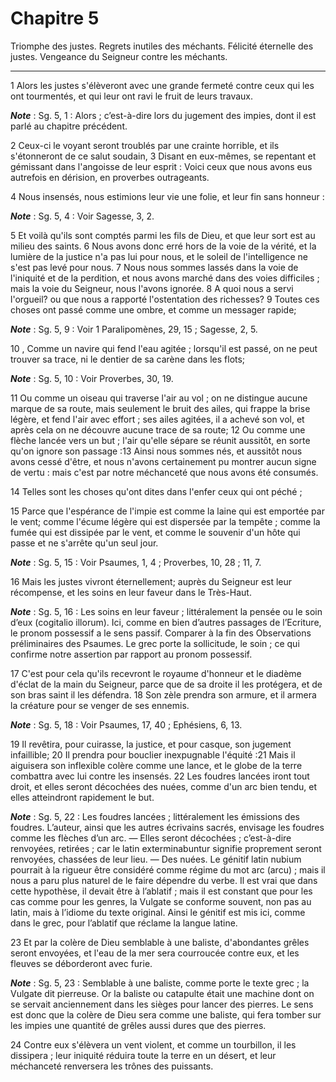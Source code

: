 # Chapitre 5

Triomphe des justes.
Regrets inutiles des méchants.
Félicité éternelle des justes.
Vengeance du Seigneur contre les méchants.

***

1 Alors les justes s'élèveront avec une grande fermeté contre ceux qui les ont tourmentés, et qui leur ont ravi le fruit de leurs travaux.

***Note*** :  Sg. 5, 1 : Alors ; c’est-à-dire lors du jugement des impies, dont il est parlé au chapitre précédent.

2 Ceux-ci le voyant seront troublés par une crainte horrible, et ils s'étonneront de ce salut soudain, 3 Disant en eux-mêmes, se repentant et gémissant dans l'angoisse de leur esprit : Voici ceux que nous avons eus autrefois en dérision, en proverbes outrageants.


4 Nous insensés, nous estimions leur vie une folie, et leur fin sans honneur :

***Note*** :  Sg. 5, 4 : Voir Sagesse, 3, 2.

5 Et voilà qu'ils sont comptés parmi les fils de Dieu, et que leur sort est au milieu des saints. 6 Nous avons donc erré hors de la voie de la vérité, et la lumière de la justice n'a pas lui pour nous, et le soleil de l'intelligence ne s'est pas levé pour nous. 7 Nous nous sommes lassés dans la voie de l'iniquité et de la perdition, et nous avons marché dans des voies difficiles ; mais la voie du Seigneur, nous l'avons ignorée. 8 A quoi nous a servi l'orgueil? ou que nous a rapporté l'ostentation des richesses? 9 Toutes ces choses ont passé comme une ombre, et comme un messager rapide;

***Note*** :  Sg. 5, 9 : Voir 1 Paralipomènes, 29, 15 ; Sagesse, 2, 5.

10 , Comme un navire qui fend l'eau agitée ; lorsqu'il est passé, on ne peut trouver sa trace, ni le dentier de sa carène dans les flots;

***Note*** :  Sg. 5, 10 : Voir Proverbes, 30, 19.

11 Ou comme un oiseau qui traverse l'air au vol ; on ne distingue aucune marque de sa route, mais seulement le bruit des ailes, qui frappe la brise légère, et fend l'air avec effort ; ses ailes agitées, il a achevé son vol, et après cela on ne découvre aucune trace de sa route; 12 Ou comme une flèche lancée vers un but ; l'air qu'elle sépare se réunit aussitôt, en sorte qu'on ignore son passage :13 Ainsi nous sommes nés, et aussitôt nous avons cessé d'être, et nous n'avons certainement pu montrer aucun signe de vertu : mais c'est par notre méchanceté que nous avons été consumés.


14 Telles sont les choses qu'ont dites dans l'enfer ceux qui ont péché ;


15 Parce que l'espérance de l'impie est comme la laine qui est emportée par le vent; comme l'écume légère qui est dispersée par la tempête ; comme la fumée qui est dissipée par le vent, et comme le souvenir d'un hôte qui passe et ne s'arrête qu'un seul jour.

***Note*** :  Sg. 5, 15 : Voir Psaumes, 1, 4 ; Proverbes, 10, 28 ; 11, 7.

16 Mais les justes vivront éternellement; auprès du Seigneur est leur récompense, et les soins en leur faveur dans le Très-Haut.

***Note*** :  Sg. 5, 16 : Les soins en leur faveur ; littéralement la pensée ou le soin d’eux (cogitalio illorum). Ici, comme en bien d’autres passages de l’Ecriture, le pronom possessif a le sens passif. Comparer à la fin des Observations préliminaires des Psaumes. Le grec porte la sollicitude, le soin ; ce qui confirme notre assertion par rapport au pronom possessif.


17 C'est pour cela qu'ils recevront le royaume d'honneur et le diadème d'éclat de la main du Seigneur, parce que de sa droite il les protégera, et de son bras saint il les défendra. 18 Son zèle prendra son armure, et il armera la créature pour se venger de ses ennemis.

***Note*** :  Sg. 5, 18 : Voir Psaumes, 17, 40 ; Ephésiens, 6, 13.

19 Il revêtira, pour cuirasse, la justice, et pour casque, son jugement infaillible; 20 Il prendra pour bouclier inexpugnable l'équité :21 Mais il aiguisera son inflexible colère comme une lance, et le globe de la terre combattra avec lui contre les insensés. 22 Les foudres lancées iront tout droit, et elles seront décochées des nuées, comme d'un arc bien tendu, et elles atteindront rapidement le but.

***Note*** :  Sg. 5, 22 : Les foudres lancées ; littéralement les émissions des foudres. L’auteur, ainsi que les autres écrivains sacrés, envisage les foudres comme les flèches d’un arc. ― Elles seront décochées ; c’est-à-dire renvoyées, retirées ; car le latin exterminabuntur signifie proprement seront renvoyées, chassées de leur lieu. ― Des nuées. Le génitif latin nubium pourrait à la rigueur être considéré comme régime du mot arc (arcu) ; mais il nous a paru plus naturel de le faire dépendre du verbe. Il est vrai que dans cette hypothèse, il devait être à l’ablatif ; mais il est constant que pour les cas comme pour les genres, la Vulgate se conforme souvent, non pas au latin, mais à l’idiome du texte original. Ainsi le génitif est mis ici, comme dans le grec, pour l’ablatif que réclame la langue latine.

23 Et par la colère de Dieu semblable à une baliste, d'abondantes grêles seront envoyées, et l'eau de la mer sera courroucée contre eux, et les fleuves se déborderont avec furie.

***Note*** :  Sg. 5, 23 : Semblable à une baliste, comme porte le texte grec ; la Vulgate dit pierreuse. Or la baliste ou catapulte était une machine dont on se servait anciennement dans les sièges pour lancer des pierres. Le sens est donc que la colère de Dieu sera comme une baliste, qui fera tomber sur les impies une quantité de grêles aussi dures que des pierres.

24 Contre eux s'élèvera un vent violent, et comme un tourbillon, il les dissipera ; leur iniquité réduira toute la terre en un désert, et leur méchanceté renversera les trônes des puissants.

